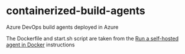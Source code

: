 # containerized-build-agents
Azure DevOps build agents deployed in Azure

The Dockerfile and start.sh script are taken from the [Run a self-hosted agent in Docker](https://learn.microsoft.com/en-us/azure/devops/pipelines/agents/docker?view=azure-devops) instructions
